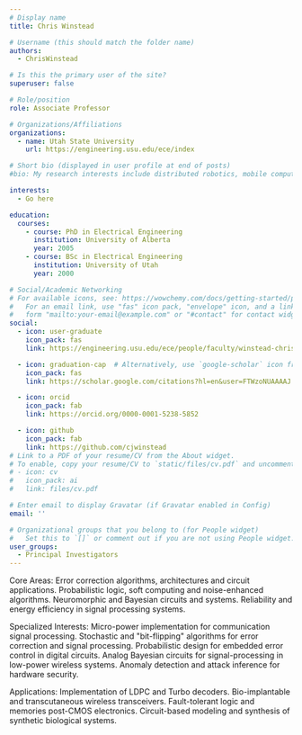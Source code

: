 ```yaml
---
# Display name
title: Chris Winstead

# Username (this should match the folder name)
authors:
  - ChrisWinstead

# Is this the primary user of the site?
superuser: false

# Role/position
role: Associate Professor

# Organizations/Affiliations
organizations:
  - name: Utah State University
    url: https://engineering.usu.edu/ece/index

# Short bio (displayed in user profile at end of posts)
#bio: My research interests include distributed robotics, mobile computing and programmable matter.

interests:
  - Go here

education:
  courses:
    - course: PhD in Electrical Engineering
      institution: University of Alberta
      year: 2005
    - course: BSc in Electrical Engineering
      institution: University of Utah
      year: 2000

# Social/Academic Networking
# For available icons, see: https://wowchemy.com/docs/getting-started/page-builder/#icons
#   For an email link, use "fas" icon pack, "envelope" icon, and a link in the
#   form "mailto:your-email@example.com" or "#contact" for contact widget.
social:
  - icon: user-graduate
    icon_pack: fas
    link: https://engineering.usu.edu/ece/people/faculty/winstead-chris

  - icon: graduation-cap  # Alternatively, use `google-scholar` icon from `ai` icon pack
    icon_pack: fas      
    link: https://scholar.google.com/citations?hl=en&user=FTWzoNUAAAAJ

  - icon: orcid
    icon_pack: fab
    link: https://orcid.org/0000-0001-5238-5852

  - icon: github
    icon_pack: fab
    link: https://github.com/cjwinstead
# Link to a PDF of your resume/CV from the About widget.
# To enable, copy your resume/CV to `static/files/cv.pdf` and uncomment the lines below.
# - icon: cv
#   icon_pack: ai
#   link: files/cv.pdf

# Enter email to display Gravatar (if Gravatar enabled in Config)
email: ''

# Organizational groups that you belong to (for People widget)
#   Set this to `[]` or comment out if you are not using People widget.
user_groups:
  - Principal Investigators
---
```


Core Areas: Error correction algorithms, architectures and circuit applications. Probabilistic logic, soft computing and noise-enhanced algorithms. Neuromorphic and Bayesian circuits and systems. Reliability and energy efficiency in signal processing systems.

Specialized Interests: Micro-power implementation for communication signal processing. Stochastic and "bit-flipping" algorithms for error correction and signal processing. Probabilistic design for embedded error control in digital circuits. Analog Bayesian circuits for signal-processing in low-power wireless systems. Anomaly detection and attack inference for hardware security.

Applications: Implementation of LDPC and Turbo decoders. Bio-implantable and transcutaneous wireless transceivers. Fault-tolerant logic and memories post-CMOS electronics. Circuit-based modeling and synthesis of synthetic biological systems.
